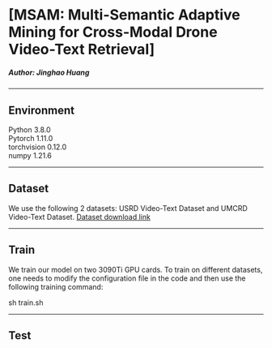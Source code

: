 # [MSAM: Multi-Semantic Adaptive Mining for Cross-Modal Drone Video-Text Retrieval]

##### Author: Jinghao Huang 
--------------------------
## Environment

Python 3.8.0  
Pytorch 1.11.0  
torchvision 0.12.0  
numpy 1.21.6  

--------------------------
## Dataset
We use the following 2 datasets: USRD Video-Text Dataset and UMCRD Video-Text Dataset. [Dataset download link](https://pan.baidu.com/)

--------------------------
## Train

We train our model on two 3090Ti GPU cards. To train on different datasets, one needs to modify the configuration file in the code and then use the following training command:

sh train.sh 

--------------------------
## Test
